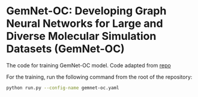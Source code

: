 # GemNet-OC: Developing Graph Neural Networks for Large and Diverse Molecular Simulation Datasets (GemNet-OC)

The code for training GemNet-OC model.
Code adapted from [repo](https://github.com/Open-Catalyst-Project/ocp/tree/main/ocpmodels/models/gemnet_oc)

For the training, run the following command from the root of the repository:

```bash
python run.py --config-name gemnet-oc.yaml 
```
